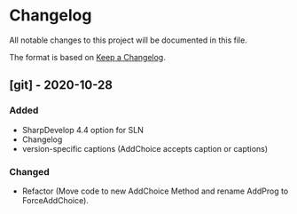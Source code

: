 # Changelog
All notable changes to this project will be documented in this file.

The format is based on [Keep a Changelog](https://keepachangelog.com/en/1.0.0/).


## [git] - 2020-10-28
### Added
- SharpDevelop 4.4 option for SLN 
- Changelog
- version-specific captions (AddChoice accepts caption or captions)

### Changed
- Refactor (Move code to new AddChoice Method and rename AddProg to
  ForceAddChoice).
